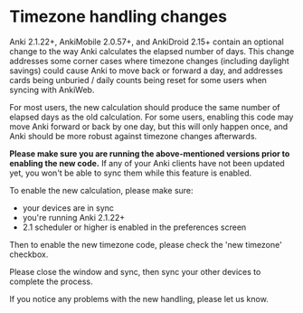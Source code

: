 # Timezone handling changes

Anki 2.1.22+, AnkiMobile 2.0.57+, and AnkiDroid 2.15+ contain an optional change to the way Anki calculates the elapsed number of days. This change addresses some corner cases where timezone changes (including daylight savings) could cause Anki to move back or forward a day, and addresses cards being unburied / daily counts being reset for some users when syncing with AnkiWeb.

For most users, the new calculation should produce the same number of elapsed days as the old calculation. For some users, enabling this code may move Anki forward or back by one day, but this will only happen once, and Anki should be more robust against timezone changes afterwards.

**Please make sure you are running the above-mentioned versions prior to enabling the new code.** If any of your Anki clients have not been updated yet, you won't be able to sync them while this feature is enabled.

To enable the new calculation, please make sure:

- your devices are in sync
- you're running Anki 2.1.22+
- 2.1 scheduler or higher is enabled in the preferences screen

Then to enable the new timezone code, please check the 'new timezone' checkbox.

Please close the window and sync, then sync your other devices to complete the process.

If you notice any problems with the new handling, please let us know.
